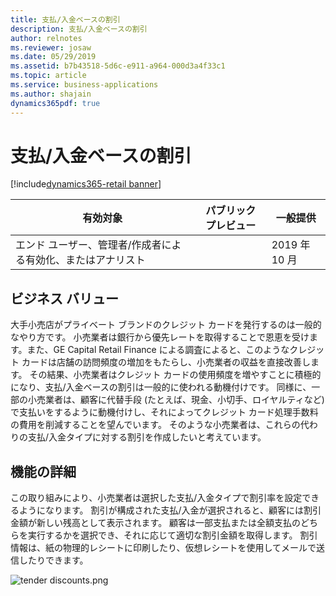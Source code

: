 ```yaml
---
title: 支払/入金ベースの割引
description: 支払/入金ベースの割引
author: relnotes
ms.reviewer: josaw
ms.date: 05/29/2019
ms.assetid: b7b43518-5d6c-e911-a964-000d3a4f33c1
ms.topic: article
ms.service: business-applications
ms.author: shajain
dynamics365pdf: true
---
```

# <a name="tender-based-discounts"></a>支払/入金ベースの割引
[!include[dynamics365-retail banner](../includes/dynamics365-retail.md)]

| 有効対象    |  パブリック プレビュー | 一般提供 | 
| ---------- | ---------- |---------- |
|エンド ユーザー、管理者/作成者による有効化、またはアナリスト|| 2019 年 10 月|


## <a name="business-value"></a>ビジネス バリュー
<!-- bv start -->
大手小売店がプライベート ブランドのクレジット カードを発行するのは一般的なやり方です。 小売業者は銀行から優先レートを取得することで恩恵を受けます。また、GE Capital Retail Finance による調査によると、このようなクレジット カードは店舗の訪問頻度の増加をもたらし、小売業者の収益を直接改善します。 その結果、小売業者はクレジット カードの使用頻度を増やすことに積極的になり、支払/入金ベースの割引は一般的に使われる動機付けです。 同様に、一部の小売業者は、顧客に代替手段 (たとえば、現金、小切手、ロイヤルティなど) で支払いをするように動機付けし、それによってクレジット カード処理手数料の費用を削減することを望んでいます。 そのような小売業者は、これらの代わりの支払/入金タイプに対する割引を作成したいと考えています。
<!-- bv end -->



## <a name="feature-details"></a>機能の詳細
<!--feature detail start -->
この取り組みにより、小売業者は選択した支払/入金タイプで割引率を設定できるようになります。 割引が構成された支払/入金が選択されると、顧客には割引金額が新しい残高として表示されます。 顧客は一部支払または全額支払のどちらを実行するかを選択でき、それに応じて適切な割引金額を取得します。 割引情報は、紙の物理的レシートに印刷したり、仮想レシートを使用してメールで送信したりできます。
<!--feature detail end -->

![tender discounts.png](media/tender-discounts.png "tender discounts.png")
<!-- Picture 1 -->










